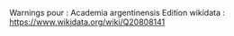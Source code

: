 Warnings pour : Academia argentinensis
Edition wikidata : https://www.wikidata.org/wiki/Q20808141 

